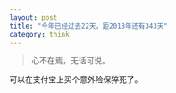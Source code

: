 ```yaml
---
layout: post
title: "今年已经过去22天，距2018年还有343天"
category: think
---
```


> 心不在焉，无话可说。

可以在支付宝上买个意外险保猝死了。


